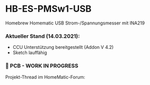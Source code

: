 # HB-ES-PMSw1-USB
Homebrew Homematic USB Strom-/Spannungsmesser mit INA219

### Aktueller Stand (14.03.2021):
- CCU Unterstützung bereitgestellt (Addon V 4.2)
- Sketch lauffähig

###  🚧 PCB - WORK IN PROGRESS


Projekt-Thread im HomeMatic-Forum: 
